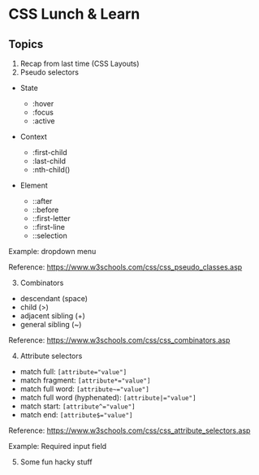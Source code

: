 # CSS Lunch & Learn

## Topics

1. Recap from last time (CSS Layouts)
2. Pseudo selectors
  - State
    - :hover
    - :focus
    - :active

  - Context
    - :first-child
    - :last-child
    - :nth-child()

  - Element
    - ::after
    - ::before
    - ::first-letter
    - ::first-line
    - ::selection

Example: dropdown menu

Reference: https://www.w3schools.com/css/css_pseudo_classes.asp

3. Combinators
  - descendant (space)
  - child (>)
  - adjacent sibling (+)
  - general sibling (~)

Reference: https://www.w3schools.com/css/css_combinators.asp

4. Attribute selectors
  - match full: `[attribute="value"]`
  - match fragment: `[attribute*="value"]`
  - match full word: `[attribute~="value"]`
  - match full word (hyphenated): `[attribute|="value"]`
  - match start: `[attribute^="value"]`
  - match end: `[attribute$="value"]`

Reference: https://www.w3schools.com/css/css_attribute_selectors.asp

Example: Required input field

5. Some fun hacky stuff
